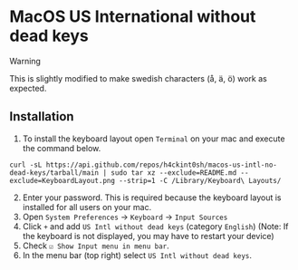 # MacOS US International without dead keys

> [!WARNING]
> This is slightly modified to make swedish characters (å, ä, ö) work as expected.

## Installation

1. To install the keyboard layout open `Terminal` on your mac and execute the command below.

```
curl -sL https://api.github.com/repos/h4ckint0sh/macos-us-intl-no-dead-keys/tarball/main | sudo tar xz --exclude=README.md --exclude=KeyboardLayout.png --strip=1 -C /Library/Keyboard\ Layouts/
```

2. Enter your password. This is required because the keyboard layout is installed for all users on your mac.
3. Open `System Preferences` -> `Keyboard` -> `Input Sources`
4. Click `+` and add `US Intl without dead keys` (category `English`) (Note: If the keyboard is not displayed, you may have to restart your device)
5. Check `☑ Show Input menu in menu bar`.
6. In the menu bar (top right) select `US Intl without dead keys`.

